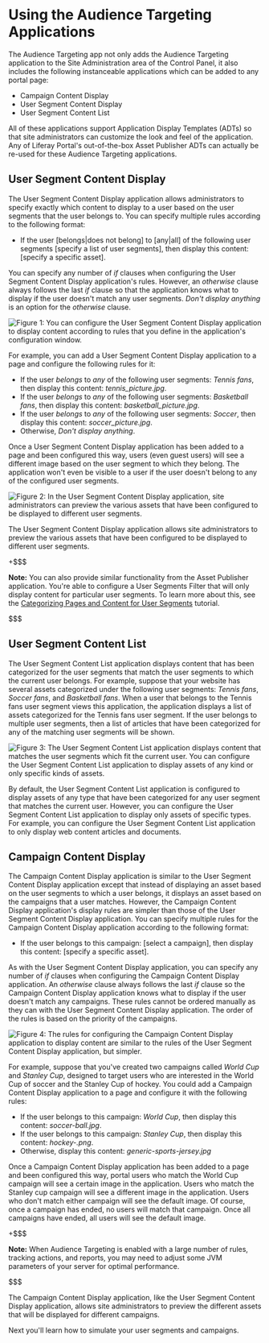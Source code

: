 # Using the Audience Targeting Applications

The Audience Targeting app not only adds the Audience Targeting application to
the Site Administration area of the Control Panel, it also includes the
following instanceable applications which can be added to any portal page:

- Campaign Content Display
- User Segment Content Display
- User Segment Content List

All of these applications support Application Display Templates (ADTs) so that
site administrators can customize the look and feel of the application. Any of
Liferay Portal's out-of-the-box Asset Publisher ADTs can actually be re-used for
these Audience Targeting applications.

## User Segment Content Display

The User Segment Content Display application allows administrators to specify
exactly which content to display to a user based on the user segments that the
user belongs to. You can specify multiple rules according to the following
format:

- If the user \[belongs|does not belong\] to \[any|all\] of the following user
  segments [specify a list of user segments], then display this content:
  \[specify a specific asset\].
 
You can specify any number of *if* clauses when configuring the User Segment
Content Display application's rules. However, an *otherwise* clause always
follows the last *if* clause so that the application knows what to display if
the user doesn't match any user segments. *Don't display anything* is an option
for the *otherwise* clause.

![Figure 1: You can configure the User Segment Content Display application to display content according to rules that you define in the application's configuration window.](../../images-dxp/user-segment-content-display-config.png)

For example, you can add a User Segment Content Display application to a page and
configure the following rules for it:

- If the user *belongs* to *any* of the following user segments: *Tennis fans*,
  then display this content: *tennis_picture.jpg*.
- If the user *belongs* to *any* of the following user segments: 
  *Basketball fans*, then display this content: *basketball_picture.jpg*.
- If the user *belongs* to *any* of the following user segments: *Soccer*, then
  display this content: *soccer_picture.jpg*.
- Otherwise, *Don't display anything*.

Once a User Segment Content Display application has been added to a page and
been configured this way, users (even guest users) will see a different image
based on the user segment to which they belong. The application won't even be
visible to a user if the user doesn't belong to any of the configured user
segments.

![Figure 2: In the User Segment Content Display application, site administrators can preview the various assets that have been configured to be displayed to different user segments.](../../images-dxp/audience-targeting-uscd.png)

The User Segment Content Display application allows site administrators to
preview the various assets that have been configured to be displayed to
different user segments.

+$$$

**Note:** You can also provide similar functionality from the Asset Publisher
application. You're able to configure a User Segments Filter that will only
display content for particular user segments. To learn more about this, see the
[Categorizing Pages and Content for User Segments](/develop/tutorials/-/knowledge_base/7-0/categorizing-pages-and-content-for-user-segments)
tutorial.

$$$

## User Segment Content List

The User Segment Content List application displays content that has been
categorized for the user segments that match the user segments to which the
current user belongs. For example, suppose that your website has several assets
categorized under the following user segments: *Tennis fans*, *Soccer fans*, and
*Basketball fans*. When a user that belongs to the Tennis fans user segment
views this application, the application displays a list of assets categorized
for the Tennis fans user segment. If the user belongs to multiple user segments,
then a list of articles that have been categorized for any of the matching user
segments will be shown.

![Figure 3: The User Segment Content List application displays content that matches the user segments which fit the current user. You can configure the User Segment Content List application to display assets of any kind or only specific kinds of assets.](../../images-dxp/user-segment-content-list.png)

By default, the User Segment Content List application is configured to display
assets of any type that have been categorized for any user segment that matches
the current user. However, you can configure the User Segment Content List
application to display only assets of specific types. For example, you can
configure the User Segment Content List application to only display web content
articles and documents.

## Campaign Content Display

The Campaign Content Display application is similar to the User Segment Content
Display application except that instead of displaying an asset based on the user
segments to which a user belongs, it displays an asset based on the campaigns
that a user matches. However, the Campaign Content Display application's display
rules are simpler than those of the User Segment Content Display application.
You can specify multiple rules for the Campaign Content Display application
according to the following format:

- If the user belongs to this campaign: [select a campaign], then display this
  content: \[specify a specific asset\].

As with the User Segment Content Display application, you can specify any number
of *if* clauses when configuring the Campaign Content Display application. An
*otherwise* clause always follows the last *if* clause so the Campaign Content
Display application knows what to display if the user doesn't match any
campaigns. These rules cannot be ordered manually as they can with the User
Segment Content Display application. The order of the rules is based on the
priority of the campaigns.

![Figure 4: The rules for configuring the Campaign Content Display application to display content are similar to the rules of the User Segment Content Display application, but simpler.](../../images-dxp/campaign-content-display-config.png)

For example, suppose that you've created two campaigns called *World Cup* and
*Stanley Cup*, designed to target users who are interested in the World Cup of
soccer and the Stanley Cup of hockey. You could add a Campaign Content Display
application to a page and configure it with the following rules:

- If the user belongs to this campaign: *World Cup*, then display this content:
  *soccer-ball.jpg*.
- If the user belongs to this campaign: *Stanley Cup*, then display this
  content: *hockey-.png*.
- Otherwise, display this content: *generic-sports-jersey.jpg*

Once a Campaign Content Display application has been added to a page and been
configured this way, portal users who match the World Cup campaign will see a
certain image in the application. Users who match the Stanley cup campaign will
see a different image in the application. Users who don't match either campaign
will see the default image. Of course, once a campaign has ended, no users will
match that campaign. Once all campaigns have ended, all users will see the
default image.

+$$$

**Note:** When Audience Targeting is enabled with a large number of rules,
tracking actions, and reports, you may need to adjust some JVM parameters of
your server for optimal performance.

<!-- Visit the
[Performance Tuning](/discover/deployment/-/knowledge_base/6-2/performance-tuning)
section for details.

Update link above, when available. -Cody -->

$$$

The Campaign Content Display application, like the User Segment Content Display
application, allows site administrators to preview the different assets that
will be displayed for different campaigns.

Next you'll learn how to simulate your user segments and campaigns.
